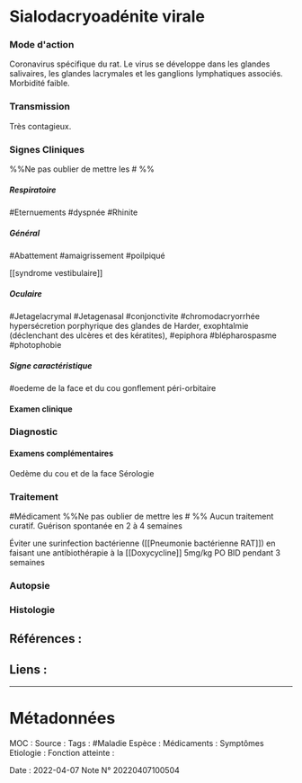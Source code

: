 # Sialodacryoadénite virale
### Mode d'action
Coronavirus spécifique du rat. Le virus se développe dans les glandes salivaires, les glandes lacrymales et les ganglions lymphatiques associés. Morbidité faible.
### Transmission
Très contagieux.
### Signes Cliniques
%%Ne pas oublier de mettre les # %%
##### Respiratoire 
#Eternuements 
#dyspnée 
#Rhinite

##### Général
#Abattement 
#amaigrissement 
#poilpiqué


[[syndrome vestibulaire]]

##### Oculaire
#Jetagelacrymal 
#Jetagenasal 
#conjonctivite
#chromodacryorrhée  hypersécretion porphyrique des glandes de Harder, exophtalmie (déclenchant des ulcères et des kératites), 
#epiphora
#blépharospasme
#photophobie

##### Signe caractéristique
#oedeme de la face et du cou
 gonflement péri-orbitaire


#### Examen clinique
### Diagnostic
#### Examens complémentaires
Oedème du cou et de la face 
Sérologie
### Traitement
#Médicament 
%%Ne pas oublier de mettre les # %% 
Aucun traitement curatif. Guérison spontanée en 2 à 4 semaines 

Éviter une surinfection bactérienne ([[Pneumonie bactérienne RAT]]) en faisant une antibiothérapie à la [[Doxycycline]] 5mg/kg PO BID pendant 3 semaines 

### Autopsie
### Histologie

## Références :
>
 

## Liens :



***

# Métadonnées
MOC :
Source :
Tags : #Maladie 
	Espèce :
	Médicaments :
	Symptômes
	Etiologie :
	Fonction atteinte :
	
Date : 2022-04-07
Note N° 20220407100504